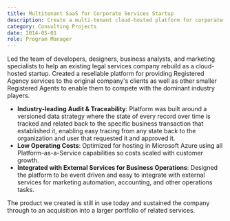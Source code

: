 ```yaml
---
title: Multitenant SaaS for Corporate Services Startup
description: Create a multi-tenant cloud-hosted platform for corporate legal services.
category: Consulting Projects
date: 2014-05-01
role: Program Manager
---
```


Led the team of developers, designers, business analysts, and marketing specialists to help an existing legal services company rebuild as a cloud-hosted startup.  Created a resellable platform for providing Registered Agency services to the original company's clients as well as other smaller Registered Agents to enable them to compete with the dominant industry players.

* **Industry-leading Audit & Traceability**: Platform was built around a versioned data strategy where the state of every record over time is tracked and related back to the specific business transaction that established it, enabling easy tracing from any state back to the organization and user that requested it and approved it.
* **Low Operating Costs**: Optimized for hosting in Microsoft Azure using all Platform-as-a-Service capabilities so costs scaled with customer growth.
* **Integrated with External Services for Business Operations**: Designed the platform to be event driven and easy to integrate with external services for marketing automation, accounting, and other operations tasks.

The product we created is still in use today and sustained the company through to an acquisition into a larger portfolio of related services.